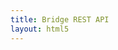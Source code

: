 ```yaml
---
title: Bridge REST API
layout: html5
---
```


<div id="swagger-ui"></div>
<div id="api_url" content="/rest-api/{{site.data.versions.java_sdk}}/rest-api/swagger.json"></div>

<script src="./swagger-ui-bundle.js"> </script>
<script src="./swagger-ui-standalone-preset.js"> </script>
<script>
window.onload = function() {
  var url = document.getElementById("api_url").getAttribute("content");
  const ui = SwaggerUIBundle({
    url: url,
    dom_id: '#swagger-ui',
    deepLinking: true,
    presets: [
      SwaggerUIBundle.presets.apis,
      SwaggerUIStandalonePreset
    ],
    plugins: [
      SwaggerUIBundle.plugins.DownloadUrl
    ],
    layout: "StandaloneLayout"
  })

  window.ui = ui
}
</script>
